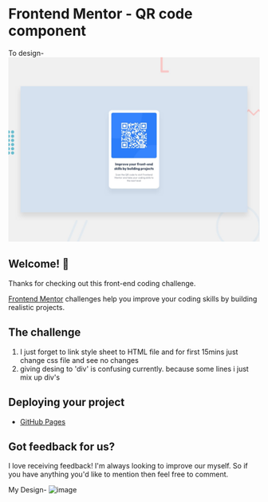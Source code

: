 # Frontend Mentor - QR code component
To design-
![Design preview for the QR code component coding challenge](./design/desktop-preview.jpg)

## Welcome! 👋

Thanks for checking out this front-end coding challenge.

[Frontend Mentor](https://www.frontendmentor.io) challenges help you improve your coding skills by building realistic projects.

## The challenge
1. I just forget to link style sheet to HTML file and for first 15mins just change css file and see no changes
2. giving desing to 'div' is confusing currently. because some lines i just mix up div's


## Deploying your project
- [GitHub Pages](https://vaibhavvatsbhartiya.github.io/QR-code-component/)


## Got feedback for us?
I love receiving feedback! I'm always looking to improve our myself. So if you have anything you'd like to mention then feel free to comment.

My Design-
![image](https://github.com/vaibhavvatsbhartiya/QR-code-component/assets/76244950/e4bec94d-51c6-44c3-9592-772b1ae9d235)
